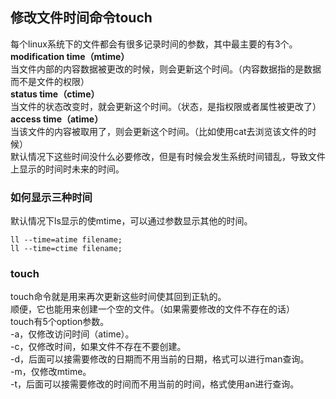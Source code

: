 ## 修改文件时间命令touch
每个linux系统下的文件都会有很多记录时间的参数，其中最主要的有3个。  
**modification time（mtime）**   
当文件内部的内容数据被更改的时候，则会更新这个时间。（内容数据指的是数据而不是文件的权限）   
**status time（ctime）**   
当文件的状态改变时，就会更新这个时间。（状态，是指权限或者属性被更改了）   
**access time（atime）**   
当该文件的内容被取用了，则会更新这个时间。（比如使用cat去浏览该文件的时候）   
默认情况下这些时间没什么必要修改，但是有时候会发生系统时间错乱，导致文件上显示的时间时未来的时间。  
### 如何显示三种时间
默认情况下ls显示的使mtime，可以通过参数显示其他的时间。   
```
ll --time=atime filename;   
ll --time=ctime filename;   
```   
### touch
touch命令就是用来再次更新这些时间使其回到正轨的。  
顺便，它也能用来创建一个空的文件。（如果需要修改的文件不存在的话）    
touch有5个option参数。   
-a，仅修改访问时间（atime）。   
-c，仅修改时间，如果文件不存在不要创建。   
-d，后面可以接需要修改的日期而不用当前的日期，格式可以进行man查询。   
-m，仅修改mtime。  
-t，后面可以接需要修改的时间而不用当前的时间，格式使用an进行查询。   
